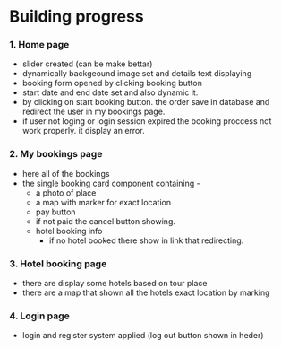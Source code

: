 # Building progress

### 1. Home page
- slider created (can be make bettar)
- dynamically backgeound image set and details text displaying
- booking form opened by clicking booking button
- start date and end date set and also dynamic it.
- by clicking on start booking button. the order save in database and redirect the user in my bookings page.
- if user not loging or login session expired the booking proccess not work properly. it display an error.

### 2. My bookings page
- here all of the bookings
- the single booking card component containing -
  - a photo of place
  - a map with marker for exact location
  - pay button
  - if not paid the cancel button showing.
  - hotel booking info
    - if no hotel booked there show in link that redirecting.
### 3. Hotel booking page
- there are display some hotels based on tour place
- there are a map that shown all the hotels exact location by marking

### 4. Login page
- login and register system applied (log out button shown in heder)